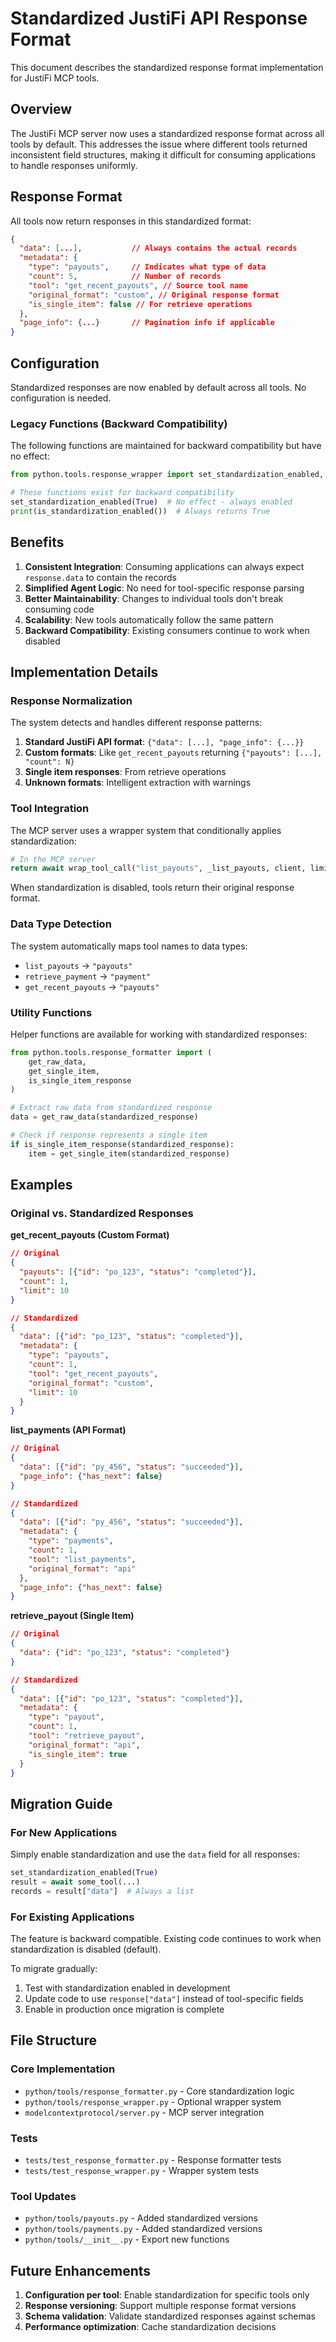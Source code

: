 # Standardized JustiFi API Response Format

This document describes the standardized response format implementation for JustiFi MCP tools.

## Overview

The JustiFi MCP server now uses a standardized response format across all tools by default. This addresses the issue where different tools returned inconsistent field structures, making it difficult for consuming applications to handle responses uniformly.

## Response Format

All tools now return responses in this standardized format:

```json
{
  "data": [...],           // Always contains the actual records
  "metadata": {
    "type": "payouts",     // Indicates what type of data
    "count": 5,            // Number of records
    "tool": "get_recent_payouts", // Source tool name
    "original_format": "custom", // Original response format
    "is_single_item": false // For retrieve operations
  },
  "page_info": {...}       // Pagination info if applicable
}
```

## Configuration

Standardized responses are now enabled by default across all tools. No configuration is needed.

### Legacy Functions (Backward Compatibility)
The following functions are maintained for backward compatibility but have no effect:

```python
from python.tools.response_wrapper import set_standardization_enabled, is_standardization_enabled

# These functions exist for backward compatibility
set_standardization_enabled(True)  # No effect - always enabled
print(is_standardization_enabled())  # Always returns True
```

## Benefits

1. **Consistent Integration**: Consuming applications can always expect `response.data` to contain the records
2. **Simplified Agent Logic**: No need for tool-specific response parsing
3. **Better Maintainability**: Changes to individual tools don't break consuming code
4. **Scalability**: New tools automatically follow the same pattern
5. **Backward Compatibility**: Existing consumers continue to work when disabled

## Implementation Details

### Response Normalization
The system detects and handles different response patterns:

1. **Standard JustiFi API format**: `{"data": [...], "page_info": {...}}`
2. **Custom formats**: Like `get_recent_payouts` returning `{"payouts": [...], "count": N}`
3. **Single item responses**: From retrieve operations
4. **Unknown formats**: Intelligent extraction with warnings

### Tool Integration
The MCP server uses a wrapper system that conditionally applies standardization:

```python
# In the MCP server
return await wrap_tool_call("list_payouts", _list_payouts, client, limit)
```

When standardization is disabled, tools return their original response format.

### Data Type Detection
The system automatically maps tool names to data types:
- `list_payouts` → `"payouts"`
- `retrieve_payment` → `"payment"`
- `get_recent_payouts` → `"payouts"`

### Utility Functions
Helper functions are available for working with standardized responses:

```python
from python.tools.response_formatter import (
    get_raw_data,
    get_single_item,
    is_single_item_response
)

# Extract raw data from standardized response
data = get_raw_data(standardized_response)

# Check if response represents a single item
if is_single_item_response(standardized_response):
    item = get_single_item(standardized_response)
```

## Examples

### Original vs. Standardized Responses

**get_recent_payouts (Custom Format)**
```json
// Original
{
  "payouts": [{"id": "po_123", "status": "completed"}],
  "count": 1,
  "limit": 10
}

// Standardized
{
  "data": [{"id": "po_123", "status": "completed"}],
  "metadata": {
    "type": "payouts",
    "count": 1,
    "tool": "get_recent_payouts",
    "original_format": "custom",
    "limit": 10
  }
}
```

**list_payments (API Format)**
```json
// Original
{
  "data": [{"id": "py_456", "status": "succeeded"}],
  "page_info": {"has_next": false}
}

// Standardized
{
  "data": [{"id": "py_456", "status": "succeeded"}],
  "metadata": {
    "type": "payments",
    "count": 1,
    "tool": "list_payments",
    "original_format": "api"
  },
  "page_info": {"has_next": false}
}
```

**retrieve_payout (Single Item)**
```json
// Original
{
  "data": {"id": "po_123", "status": "completed"}
}

// Standardized
{
  "data": [{"id": "po_123", "status": "completed"}],
  "metadata": {
    "type": "payout",
    "count": 1,
    "tool": "retrieve_payout",
    "original_format": "api",
    "is_single_item": true
  }
}
```

## Migration Guide

### For New Applications
Simply enable standardization and use the `data` field for all responses:

```python
set_standardization_enabled(True)
result = await some_tool(...)
records = result["data"]  # Always a list
```

### For Existing Applications
The feature is backward compatible. Existing code continues to work when standardization is disabled (default).

To migrate gradually:
1. Test with standardization enabled in development
2. Update code to use `response["data"]` instead of tool-specific fields
3. Enable in production once migration is complete

## File Structure

### Core Implementation
- `python/tools/response_formatter.py` - Core standardization logic
- `python/tools/response_wrapper.py` - Optional wrapper system
- `modelcontextprotocol/server.py` - MCP server integration

### Tests
- `tests/test_response_formatter.py` - Response formatter tests
- `tests/test_response_wrapper.py` - Wrapper system tests

### Tool Updates
- `python/tools/payouts.py` - Added standardized versions
- `python/tools/payments.py` - Added standardized versions
- `python/tools/__init__.py` - Export new functions

## Future Enhancements

1. **Configuration per tool**: Enable standardization for specific tools only
2. **Response versioning**: Support multiple response format versions
3. **Schema validation**: Validate standardized responses against schemas
4. **Performance optimization**: Cache standardization decisions